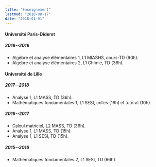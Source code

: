 ```yaml
---
title: "Enseignement"
lastmod: "2018-08-17"
date: "2018-01-01"
---
```


#### Université Paris-Diderot

##### 2018--2019

* Algèbre et analyse élémentaires 1, L1 MIASHS, cours-TD (90h).
* Algèbre et analyse élémentaires 2, L1 Chimie, TD (36h).

#### Université de Lille

##### 2017--2018

* Analyse 1, L1 MASS, TD (36h).
* Mathématiques fondamentales 1, L1 SESI, colles (16h) et tutorat (10h).

##### 2016--2017

* Calcul matriciel, L2 MASS, TD (36h).
* Analyse 1, L1 MASS, TD (15h).
* Analyse 1, L1 SESI, TD (15h).

##### 2015--2016

* Mathématiques fondamentales 2, L1 SESI, TD (66h).
